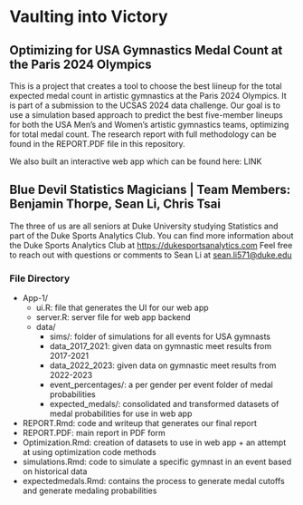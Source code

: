 # Vaulting into Victory
## Optimizing for USA Gymnastics Medal Count at the Paris 2024 Olympics

This is a project that creates a tool to choose the best liineup for the total expected medal count in artistic gymnastics at the Paris 2024 Olympics. It is part of a submission to the UCSAS 2024 data challenge. Our goal is to use a simulation based approach to predict the best five-member lineups for both the
USA Men’s and Women’s artistic gymnastics teams, optimizing for total medal count. The research report with full methodology can be found in the REPORT.PDF file in this repository. 

We also built an interactive web app which can be found here: LINK

## Blue Devil Statistics Magicians | Team Members: Benjamin Thorpe, Sean Li, Chris Tsai
The three of us are all seniors at Duke University studying Statistics and part of the Duke Sports Analytics Club. You can find more information about the Duke Sports Analytics Club at https://dukesportsanalytics.com Feel free to reach out with questions or comments to Sean Li at sean.li571@duke.edu 

### File Directory

- App-1/
  - ui.R: file that generates the UI for our web app
  - server.R: server file for web app backend
  - data/
    - sims/: folder of simulations for all events for USA gymnasts
    - data_2017_2021: given data on gymnastic meet results from 2017-2021
    - data_2022_2023: given data on gymnastic meet results from 2022-2023
    - event_percentages/: a per gender per event folder of medal probabilities
    - expected_medals/: consolidated and transformed datasets of medal probabilities for use in web app
- REPORT.Rmd: code and writeup that generates our final report
- REPORT.PDF: main report in PDF form
- Optimization.Rmd: creation of datasets to use in web app + an attempt at using optimization code methods
- simulations.Rmd: code to simulate a specific gymnast in an event based on historical data
- expectedmedals.Rmd: contains the process to generate medal cutoffs and generate medaling probabilities 


